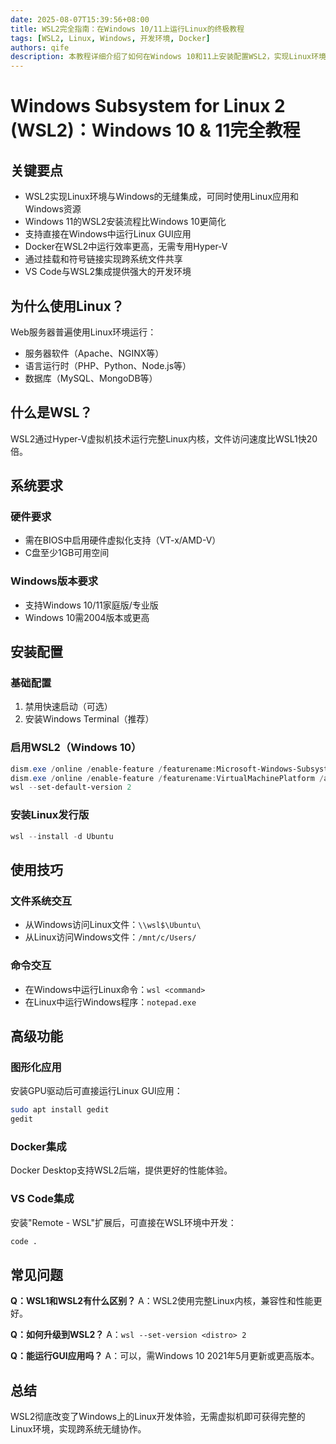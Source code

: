 ```yaml
---
date: 2025-08-07T15:39:56+08:00
title: WSL2完全指南：在Windows 10/11上运行Linux的终极教程
tags: [WSL2, Linux, Windows, 开发环境, Docker]
authors: qife
description: 本教程详细介绍了如何在Windows 10和11上安装配置WSL2，实现Linux环境的无缝集成，包括系统要求、安装步骤、文件共享、Docker集成以及VS Code开发环境配置等核心技术内容。
---
```


# Windows Subsystem for Linux 2 (WSL2)：Windows 10 & 11完全教程

## 关键要点
- WSL2实现Linux环境与Windows的无缝集成，可同时使用Linux应用和Windows资源
- Windows 11的WSL2安装流程比Windows 10更简化
- 支持直接在Windows中运行Linux GUI应用
- Docker在WSL2中运行效率更高，无需专用Hyper-V
- 通过挂载和符号链接实现跨系统文件共享
- VS Code与WSL2集成提供强大的开发环境

## 为什么使用Linux？
Web服务器普遍使用Linux环境运行：
- 服务器软件（Apache、NGINX等）
- 语言运行时（PHP、Python、Node.js等）
- 数据库（MySQL、MongoDB等）

## 什么是WSL？
WSL2通过Hyper-V虚拟机技术运行完整Linux内核，文件访问速度比WSL1快20倍。

## 系统要求
### 硬件要求
- 需在BIOS中启用硬件虚拟化支持（VT-x/AMD-V）
- C盘至少1GB可用空间

### Windows版本要求
- 支持Windows 10/11家庭版/专业版
- Windows 10需2004版本或更高

## 安装配置
### 基础配置
1. 禁用快速启动（可选）
2. 安装Windows Terminal（推荐）

### 启用WSL2（Windows 10）
```powershell
dism.exe /online /enable-feature /featurename:Microsoft-Windows-Subsystem-Linux /all /norestart
dism.exe /online /enable-feature /featurename:VirtualMachinePlatform /all /norestart
wsl --set-default-version 2
```

### 安装Linux发行版
```powershell
wsl --install -d Ubuntu
```

## 使用技巧
### 文件系统交互
- 从Windows访问Linux文件：`\\wsl$\Ubuntu\`
- 从Linux访问Windows文件：`/mnt/c/Users/`

### 命令交互
- 在Windows中运行Linux命令：`wsl <command>`
- 在Linux中运行Windows程序：`notepad.exe`

## 高级功能
### 图形化应用
安装GPU驱动后可直接运行Linux GUI应用：
```bash
sudo apt install gedit
gedit
```

### Docker集成
Docker Desktop支持WSL2后端，提供更好的性能体验。

### VS Code集成
安装"Remote - WSL"扩展后，可直接在WSL环境中开发：
```bash
code .
```

## 常见问题
**Q：WSL1和WSL2有什么区别？**
A：WSL2使用完整Linux内核，兼容性和性能更好。

**Q：如何升级到WSL2？**
A：`wsl --set-version <distro> 2`

**Q：能运行GUI应用吗？**
A：可以，需Windows 10 2021年5月更新或更高版本。

## 总结
WSL2彻底改变了Windows上的Linux开发体验，无需虚拟机即可获得完整的Linux环境，实现跨系统无缝协作。